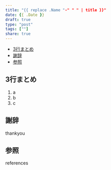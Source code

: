 ```yaml
---
title: "{{ replace .Name "-" " " | title }}"
date: {{ .Date }}
draft: true
type: "post"
tags: [""]
share: true
---
```


- [3行まとめ](#3行まとめ)
- [謝辞](#謝辞)
- [参照](#参照)

<!-- ここに変な画像 -->

## 3行まとめ

1. a
2. b
3. c

## 謝辞

thankyou

## 参照

references
